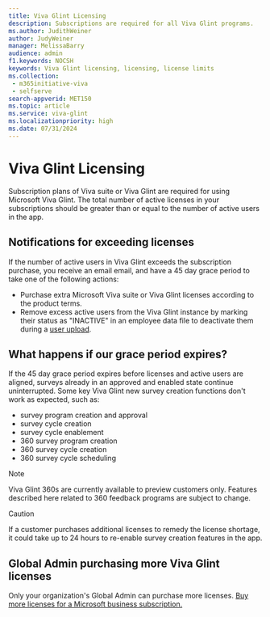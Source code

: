 ```yaml
---
title: Viva Glint Licensing
description: Subscriptions are required for all Viva Glint programs. 
ms.author: JudithWeiner
author: JudyWeiner
manager: MelissaBarry
audience: admin
f1.keywords: NOCSH
keywords: Viva Glint licensing, licensing, license limits 
ms.collection: 
 - m365initiative-viva
 - selfserve
search-appverid: MET150
ms.topic: article
ms.service: viva-glint
ms.localizationpriority: high
ms.date: 07/31/2024
---
```


# Viva Glint Licensing

Subscription plans of Viva suite or Viva Glint are required for using Microsoft Viva Glint. The total number of active licenses in your subscriptions should be greater than or equal to the number of active users in the app. 

## Notifications for exceeding licenses

If the number of active users in Viva Glint exceeds the subscription purchase, you receive an email email, and have a 45 day grace period to take one of the following actions:

- Purchase extra Microsoft Viva suite or Viva Glint licenses according to the product terms. 
- Remove excess active users from the Viva Glint instance by marking their status as "INACTIVE" in an employee data file to deactivate them during a [user upload](upload-employee-attributes.md).

## What happens if our grace period expires?

If the 45 day grace period expires before licenses and active users are aligned, surveys already in an approved and enabled state continue uninterrupted. Some key Viva Glint new survey creation functions don't work as expected, such as:
- survey program creation and approval
- survey cycle creation
- survey cycle enablement
- 360 survey program creation
- 360 survey cycle creation
- 360 survey cycle scheduling

> [!NOTE]
> Viva Glint 360s are currently available to preview customers only. Features described here related to 360 feedback programs are subject to change.

>[!CAUTION]
>If a customer purchases additional licenses to remedy the license shortage, it could take up to 24 hours to re-enable survey creation features in the app.

## Global Admin purchasing more Viva Glint licenses

Only your organization's Global Admin can purchase more licenses. [Buy more licenses for a Microsoft business subscription.](/microsoft-365/commerce/licenses/buy-licenses)
